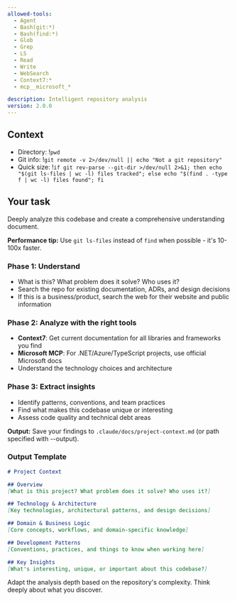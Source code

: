 ```yaml
---
allowed-tools:
  - Agent
  - Bash(git:*)
  - Bash(find:*)
  - Glob
  - Grep
  - LS
  - Read
  - Write
  - WebSearch
  - Context7:*
  - mcp__microsoft_*

description: Intelligent repository analysis
version: 2.0.0
---
```


## Context
- Directory: !`pwd`
- Git info: !`git remote -v 2>/dev/null || echo "Not a git repository"`
- Quick size: !`if git rev-parse --git-dir >/dev/null 2>&1; then echo "$(git ls-files | wc -l) files tracked"; else echo "$(find . -type f | wc -l) files found"; fi`

## Your task

Deeply analyze this codebase and create a comprehensive understanding document.

**Performance tip:** Use `git ls-files` instead of `find` when possible - it's 10-100x faster.

### Phase 1: Understand
- What is this? What problem does it solve? Who uses it?
- Search the repo for existing documentation, ADRs, and design decisions
- If this is a business/product, search the web for their website and public information

### Phase 2: Analyze with the right tools
- **Context7**: Get current documentation for all libraries and frameworks you find
- **Microsoft MCP**: For .NET/Azure/TypeScript projects, use official Microsoft docs
- Understand the technology choices and architecture

### Phase 3: Extract insights
- Identify patterns, conventions, and team practices
- Find what makes this codebase unique or interesting
- Assess code quality and technical debt areas

**Output:** Save your findings to `.claude/docs/project-context.md` (or path specified with --output).

### Output Template

```markdown
# Project Context

## Overview
[What is this project? What problem does it solve? Who uses it?]

## Technology & Architecture
[Key technologies, architectural patterns, and design decisions]

## Domain & Business Logic
[Core concepts, workflows, and domain-specific knowledge]

## Development Patterns
[Conventions, practices, and things to know when working here]

## Key Insights
[What's interesting, unique, or important about this codebase?]
```

Adapt the analysis depth based on the repository's complexity. Think deeply about what you discover.

